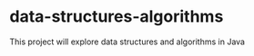 data-structures-algorithms
==========================

This project will explore data structures and algorithms in Java